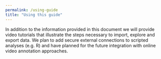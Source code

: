 ```yaml
---
permalink: /using-guide
title: "Using this guide"
---
```

In addition to the information provided in this document we will provide video tutorials that illustrate the steps necessary to import, explore and export data. We plan to add secure external connections to scripted analyses (e.g. R) and have planned for the future integration with online video annotation approaches.
